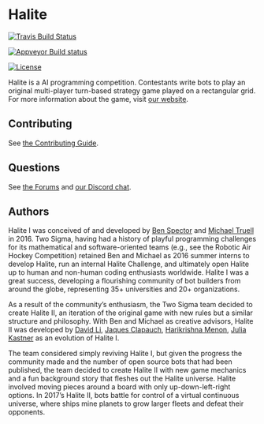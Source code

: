 # Halite

[![Travis Build Status](https://travis-ci.org/HaliteChallenge/Halite-II.svg?branch=master)](https://travis-ci.org/HaliteChallenge/Halite-II)

[![Appveyor Build status](https://ci.appveyor.com/api/projects/status/yfjnkbkso6rr9lfr?svg=true)](https://ci.appveyor.com/project/Halite/halite-ii-kpb3g)

[![License](https://img.shields.io/badge/license-MIT-blue.svg)](https://raw.githubusercontent.com/HaliteChallenge/Halite/master/LICENSE)

Halite is a AI programming competition. Contestants write bots to play an original multi-player turn-based strategy game played on a rectangular grid. For more information about the game, visit [our website](http://halite.io).

## Contributing

See [the Contributing Guide](CONTRIBUTING.md).

## Questions

See [the Forums](http://forums.halite.io) and [our Discord chat](https://discordapp.com/invite/rbVDB4n).

## Authors

Halite I was conceived of and developed by [Ben Spector](https://github.com/Sydriax) and [Michael Truell](https://github.com/truell20) in 2016. Two Sigma, having had a history of playful programming challenges for its mathematical and software-oriented teams (e.g., see the Robotic Air Hockey Competition) retained Ben and Michael as 2016 summer interns to develop Halite, run an internal Halite Challenge, and ultimately open Halite up to human and non-human coding enthusiasts worldwide. Halite I was a great success, developing a flourishing community of bot builders from around the globe, representing 35+ universities and 20+ organizations.

As a result of the community’s enthusiasm, the Two Sigma team decided to create Halite II, an iteration of the original game with new rules but a similar structure and philosophy. With Ben and Michael as creative advisors, Halite II was developed by [David Li](https://github.com/lidavidm), [Jaques Clapauch](https://github.com/j-clap), [Harikrishna Menon](https://github.com/harikmenon), [Julia Kastner](https://github.com/julskast) as an evolution of Halite I. 

The team considered simply reviving Halite I, but given the progress the community made and the number of open source bots that had been published, the team decided to create Halite II with new game mechanics and a fun background story that fleshes out the Halite universe. Halite involved moving pieces around a board with only up-down-left-right options. In 2017’s Halite II, bots battle for control of a virtual continuous universe, where ships mine planets to grow larger fleets and defeat their opponents.
